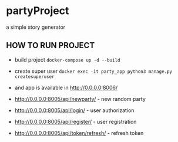 # partyProject
a simple story generator

## HOW TO RUN PROJECT

- build project `docker-compose up -d --build`
- create super user `docker exec -it party_app python3 manage.py createsuperuser`
- and app is available in http://0.0.0.0:8006/
  
- http://0.0.0.0:8005/api/newparty/ - new random party
- http://0.0.0.0:8005/api/login/ - user authorization
- http://0.0.0.0:8005/api/register/ - user registration
- http://0.0.0.0:8005/api/token/refresh/ - refresh token

